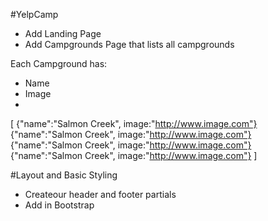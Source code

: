 #YelpCamp

* Add Landing Page
* Add Campgrounds Page that lists all campgrounds


Each Campground has:
* Name
* Image
* 
[
{"name":"Salmon Creek", image:"http://www.image.com"}
{"name":"Salmon Creek", image:"http://www.image.com"}
{"name":"Salmon Creek", image:"http://www.image.com"}
{"name":"Salmon Creek", image:"http://www.image.com"}
]

#Layout and Basic Styling
* Createour header and footer partials
* Add in Bootstrap